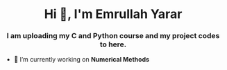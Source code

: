 <h1 align="center">Hi 👋, I'm Emrullah Yarar</h1>
<h3 align="center">I am uploading my C and Python course and my project codes to here.</h3>


- 🔭 I’m currently working on **Numerical Methods**
